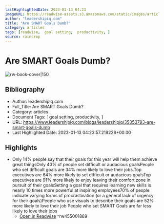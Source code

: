 ```yaml
---
lastHighlightedDate: 2023-01-13 04:23
imageURL: https://readwise-assets.s3.amazonaws.com/static/images/article0.00998d930354.png
author: "leadershipiq.com"
title: "Are SMART Goals Dumb?"
category: articles
tags: [readwise,  goal setting,  productivity, ]
source: raindrop
---
```

# Are SMART Goals Dumb?

![rw-book-cover|150](https://readwise-assets.s3.amazonaws.com/static/images/article0.00998d930354.png)

## Bibliography
- Author: leadershipiq.com
- Full_Title: Are SMART Goals Dumb?
- Category: articles
- Document Tags: [ goal setting,  productivity, ]
- URL: https://www.leadershipiq.com/blogs/leadershipiq/35353793-are-smart-goals-dumb
- Last Highlighted Date: 2023-01-13 04:23:57.218228+00:00

## Highlights
- Only 14% people say that their goals for this year will help them achieve great thingsOnly 43% of people set difficult or audacious goalsPeople who set difficult goals are 34% more likely to love their jobs.Top executives are 64% more likely to set difficult or audacious goalsTop executives are 91% more likely to enjoy leaving their comfort zone in pursuit of their goalsSetting a goal that requires learning new skills is nearly 10 times more powerful at inspiring employees70% of people indicate varying forms of procrastination (or a general lack of urgency for their goals)People who use visuals to describe their goals are 52% more likely to love their job People who set SMART Goals are far less likely to love their jobs
    - [Open in Readwise](https://readwise.io/open/455001889)
^rw455001889


